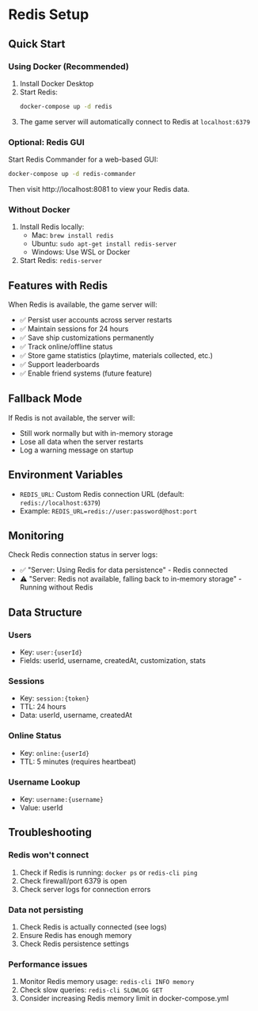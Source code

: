 # Redis Setup

## Quick Start

### Using Docker (Recommended)
1. Install Docker Desktop
2. Start Redis:
   ```bash
   docker-compose up -d redis
   ```
3. The game server will automatically connect to Redis at `localhost:6379`

### Optional: Redis GUI
Start Redis Commander for a web-based GUI:
```bash
docker-compose up -d redis-commander
```
Then visit http://localhost:8081 to view your Redis data.

### Without Docker
1. Install Redis locally:
   - Mac: `brew install redis`
   - Ubuntu: `sudo apt-get install redis-server`
   - Windows: Use WSL or Docker
2. Start Redis: `redis-server`

## Features with Redis

When Redis is available, the game server will:
- ✅ Persist user accounts across server restarts
- ✅ Maintain sessions for 24 hours
- ✅ Save ship customizations permanently
- ✅ Track online/offline status
- ✅ Store game statistics (playtime, materials collected, etc.)
- ✅ Support leaderboards
- ✅ Enable friend systems (future feature)

## Fallback Mode

If Redis is not available, the server will:
- Still work normally but with in-memory storage
- Lose all data when the server restarts
- Log a warning message on startup

## Environment Variables

- `REDIS_URL`: Custom Redis connection URL (default: `redis://localhost:6379`)
- Example: `REDIS_URL=redis://user:password@host:port`

## Monitoring

Check Redis connection status in server logs:
- ✅ "Server: Using Redis for data persistence" - Redis connected
- ⚠️ "Server: Redis not available, falling back to in-memory storage" - Running without Redis

## Data Structure

### Users
- Key: `user:{userId}`
- Fields: userId, username, createdAt, customization, stats

### Sessions  
- Key: `session:{token}`
- TTL: 24 hours
- Data: userId, username, createdAt

### Online Status
- Key: `online:{userId}`
- TTL: 5 minutes (requires heartbeat)

### Username Lookup
- Key: `username:{username}`
- Value: userId

## Troubleshooting

### Redis won't connect
1. Check if Redis is running: `docker ps` or `redis-cli ping`
2. Check firewall/port 6379 is open
3. Check server logs for connection errors

### Data not persisting
1. Check Redis is actually connected (see logs)
2. Ensure Redis has enough memory
3. Check Redis persistence settings

### Performance issues
1. Monitor Redis memory usage: `redis-cli INFO memory`
2. Check slow queries: `redis-cli SLOWLOG GET`
3. Consider increasing Redis memory limit in docker-compose.yml